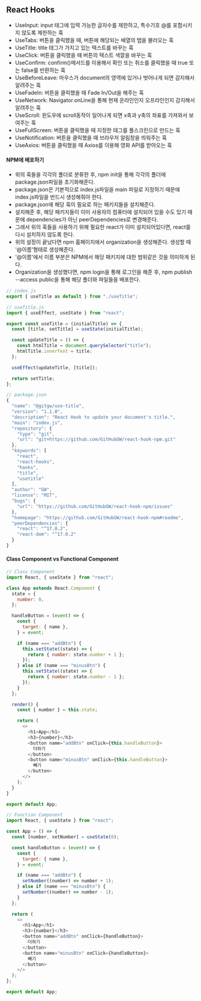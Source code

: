 ## React Hooks

- UseInput: input 태그에 입력 가능한 글자수를 제한하고, 특수기호 @를 포함시키지 않도록 제한하는 훅
- UseTabs: 버튼을 클릭했을 때, 버튼에 해당되는 배열의 탭을 불러오는 훅
- UseTitle: title 태그가 가지고 있는 텍스트를 바꾸는 훅
- UseClick: 버튼을 클릭했을 때 버튼의 텍스트 색깔을 바꾸는 훅
- UseConfirm: confirm()메서드를 이용해서 확인 또는 취소를 클릭했을 때 true 또는 false를 반환하는 훅
- UseBeforeLeave: 마우스가 document의 영역에 있거나 벗어나게 되면 감지해서 알려주는 훅
- UseFadeIn: 버튼을 클릭했을 때 Fade In/Out을 해주는 훅
- UseNetwork: Navigator.onLine을 통해 현재 온라인인지 오프라인인지 감지해서 알려주는 훅
- UseScroll: 윈도우에 scroll동작이 일어나게 되면 x축과 y축의 좌표를 가져와서 보여주는 훅
- UseFullScreen: 버튼을 클릭했을 때 지정한 태그를 풀스크린으로 만드는 훅
- UseNotification: 버튼을 클릭했을 때 브라우저 알림창을 띄워주는 훅
- UseAxios: 버튼을 클릭했을 때 Axios를 이용해 영화 API를 받아오는 훅

#### NPM에 배포하기

- 위의 훅들을 각각의 폴더로 분류한 후, npm init을 통해 각각의 폴더에 package.json파일을 초기화해준다.
- package.json은 기본적으로 index.js파일을 main 파일로 지정하기 때문에 index.js파일을 반드시 생성해줘야 한다.
- package.json에 해당 훅이 필요로 하는 패키지들을 설치해준다.
- 설치해준 후, 해당 패키지들이 이미 사용자의 컴퓨터에 설치되어 있을 수도 있기 때문에 dependencies가 아닌 peerDependencies로 변경해준다.
- 그래서 위의 훅들을 사용하기 위해 필요한 react가 이미 설치되어있다면, react를 다시 설치하지 않도록 한다.
- 위의 설정이 끝났다면 npm 홈페이지에서 organization을 생성해준다. 생성할 때 '@이름'형태로 생성해준다.
- '@이름'에서 이름 부분은 NPM에서 해당 패키지에 대한 범위같은 것을 의미하게 된다. 
- Organization을 생성했다면, npm login을 통해 로그인을 해준 후, npm publish --access public을 통해 해당 폴더와 파일들을 배포한다.

```javascript
// index.js
export { useTitle as default } from "./useTitle";

// useTitle.js
import { useEffect, useState } from "react";

export const useTitle = (initialTitle) => {
  const [title, setTitle] = useState(initialTitle);

  const updateTitle = () => {
    const htmlTitle = document.querySelector("title");
    htmlTitle.innerText = title;
  };

  useEffect(updateTitle, [title]);

  return setTitle;
};

// package.json
{
  "name": "@gitgw/use-title",
  "version": "1.1.0",
  "description": "React Hook to update your document's title.",
  "main": "index.js",
  "repository": {
    "type": "git",
    "url": "git+https://github.com/GitHubGW/react-hook-npm.git"
  },
  "keywords": [
    "react",
    "react-hooks",
    "hooks",
    "title",
    "usetitle"
  ],
  "author": "GW",
  "license": "MIT",
  "bugs": {
    "url": "https://github.com/GitHubGW/react-hook-npm/issues"
  },
  "homepage": "https://github.com/GitHubGW/react-hook-npm#readme",
  "peerDependencies": {
    "react": "^17.0.2",
    "react-dom": "^17.0.2"
  }
}
```

#### Class Component vs Functional Component

```javascript
// Class Component
import React, { useState } from "react";

class App extends React.Component {
  state = {
    number: 0,
  };

  handleButton = (event) => {
    const {
      target: { name },
    } = event;

    if (name === "addBtn") {
      this.setState((state) => {
        return { number: state.number + 1 };
      });
    } else if (name === "minusBtn") {
      this.setState((state) => {
        return { number: state.number - 1 };
      });
    }
  };

  render() {
    const { number } = this.state;

    return (
      <>
        <h1>App</h1>
        <h3>{number}</h3>
        <button name="addBtn" onClick={this.handleButton}>
          더하기
        </button>
        <button name="minusBtn" onClick={this.handleButton}>
          빼기
        </button>
      </>
    );
  }
}

export default App;
```

```javascript
// Function Component
import React, { useState } from "react";

const App = () => {
  const [number, setNumber] = useState(0);

  const handleButton = (event) => {
    const {
      target: { name },
    } = event;

    if (name === "addBtn") {
      setNumber((number) => number + 1);
    } else if (name === "minusBtn") {
      setNumber((number) => number - 1);
    }
  };

  return (
    <>
      <h1>App</h1>
      <h3>{number}</h3>
      <button name="addBtn" onClick={handleButton}>
        더하기
      </button>
      <button name="minusBtn" onClick={handleButton}>
        빼기
      </button>
    </>
  );
};

export default App;
```
